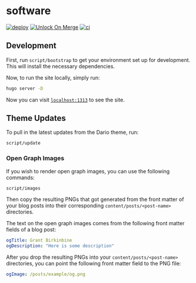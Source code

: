 # software

[![deploy](https://github.com/GrantBirki/software/actions/workflows/deploy.yml/badge.svg)](https://github.com/GrantBirki/software/actions/workflows/deploy.yml)
[![Unlock On Merge](https://github.com/GrantBirki/software/actions/workflows/unlock-on-merge.yml/badge.svg)](https://github.com/GrantBirki/software/actions/workflows/unlock-on-merge.yml)
[![ci](https://github.com/GrantBirki/software/actions/workflows/ci.yml/badge.svg)](https://github.com/GrantBirki/software/actions/workflows/ci.yml)

## Development

First, run `script/bootstrap` to get your environment set up for development. This will install the necessary dependencies.

Now, to run the site locally, simply run:

```bash
hugo server -D
```

Now you can visit [`localhost:1313`](http://localhost:1313/) to see the site.

## Theme Updates

To pull in the latest updates from the Dario theme, run:

```bash
script/update
```

### Open Graph Images

If you wish to render open graph images, you can use the following commands:

```bash
script/images
```

Then copy the resulting PNGs that got generated from the front matter of your blog posts into their corresponding `content/posts/<post-name>` directories.

The text on the open graph images comes from the following front matter fields of a blog post:

```yaml
ogTitle: Grant Birkinbine
ogDescription: "Here is some description"
```

After you drop the resulting PNGs into your `content/posts/<post-name>` directories, you can point the following front matter field to the PNG file:

```yaml
ogImage: /posts/example/og.png
```
